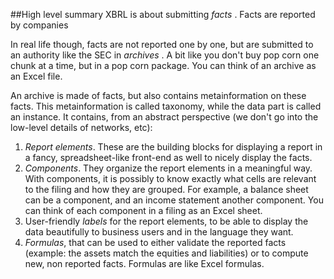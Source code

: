 ##High level summary
XBRL is about submitting *facts* . Facts are reported by companies

In real life though, facts are not reported one by one, but are submitted to an authority like the SEC in *archives* . A bit like you don't buy pop corn one chunk at a time, but in a pop corn package. You can think of an archive as an Excel file.

An archive is made of facts, but also contains metainformation on these facts. This metainformation is called taxonomy, while the data part is called an instance. It contains, from an abstract perspective (we don't go into the low-level details of networks, etc):

1. *Report elements*. These are the building blocks for displaying a report in a fancy, spreadsheet-like front-end as well to nicely display the facts.
2. *Components*. They organize the report elements in a meaningful way. With components, it is possibly to know exactly what cells are relevant to the filing and how they are grouped. For example, a balance sheet can be a component, and an income statement another component. You can think of each component in a filing as an Excel sheet.
3. User-friendly *labels* for the report elements, to be able to display the data beautifully to business users and in the language they want.
4. *Formulas*, that can be used to either validate the reported facts (example: the assets match the equities and liabilities) or to compute new, non reported facts. Formulas are like Excel formulas.
